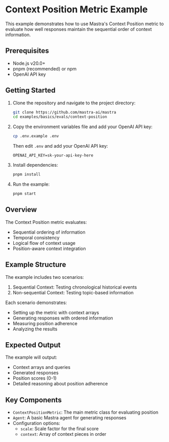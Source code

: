 # Context Position Metric Example

This example demonstrates how to use Mastra's Context Position metric to evaluate how well responses maintain the sequential order of context information.

## Prerequisites

- Node.js v20.0+
- pnpm (recommended) or npm
- OpenAI API key

## Getting Started

1. Clone the repository and navigate to the project directory:

   ```bash
   git clone https://github.com/mastra-ai/mastra
   cd examples/basics/evals/context-position
   ```

2. Copy the environment variables file and add your OpenAI API key:

   ```bash
   cp .env.example .env
   ```

   Then edit `.env` and add your OpenAI API key:

   ```env
   OPENAI_API_KEY=sk-your-api-key-here
   ```

3. Install dependencies:

   ```bash
   pnpm install
   ```

4. Run the example:

   ```bash
   pnpm start
   ```

## Overview

The Context Position metric evaluates:

- Sequential ordering of information
- Temporal consistency
- Logical flow of context usage
- Position-aware context integration

## Example Structure

The example includes two scenarios:

1. Sequential Context: Testing chronological historical events
2. Non-sequential Context: Testing topic-based information

Each scenario demonstrates:

- Setting up the metric with context arrays
- Generating responses with ordered information
- Measuring position adherence
- Analyzing the results

## Expected Output

The example will output:

- Context arrays and queries
- Generated responses
- Position scores (0-1)
- Detailed reasoning about position adherence

## Key Components

- `ContextPositionMetric`: The main metric class for evaluating position
- `Agent`: A basic Mastra agent for generating responses
- Configuration options:
  - `scale`: Scale factor for the final score
  - `context`: Array of context pieces in order

